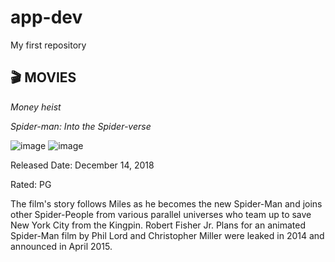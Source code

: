 # app-dev
My first repository
## 🎬 MOVIES
*Money heist*

*Spider-man: Into the Spider-verse*

![image](https://github.com/user-attachments/assets/4cc7ed66-f875-4d97-b622-9632876fa6ec) ![image](https://github.com/user-attachments/assets/f6336915-9907-40f7-a070-d6ef988009f4)


Released Date: December 14, 2018

Rated: PG

The film's story follows Miles as he becomes the new Spider-Man and joins other Spider-People from various parallel universes who team up to save New York City from the Kingpin. Robert Fisher Jr. Plans for an animated Spider-Man film by Phil Lord and Christopher Miller were leaked in 2014 and announced in April 2015.


